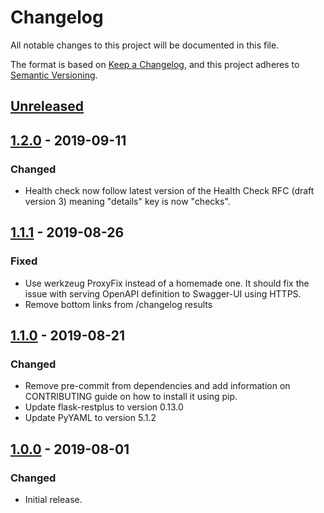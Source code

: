 # Changelog
All notable changes to this project will be documented in this file.

The format is based on [Keep a Changelog](https://keepachangelog.com/en/1.0.0/),
and this project adheres to [Semantic Versioning](https://semver.org/spec/v2.0.0.html).

## [Unreleased]

## [1.2.0] - 2019-09-11
### Changed
- Health check now follow latest version of the Health Check RFC (draft version 3) meaning "details" key is now "checks".

## [1.1.1] - 2019-08-26
### Fixed
- Use werkzeug ProxyFix instead of a homemade one. It should fix the issue with serving OpenAPI definition to Swagger-UI using HTTPS.
- Remove bottom links from /changelog results

## [1.1.0] - 2019-08-21
### Changed
- Remove pre-commit from dependencies and add information on CONTRIBUTING guide on how to install it using pip.
- Update flask-restplus to version 0.13.0
- Update PyYAML to version 5.1.2

## [1.0.0] - 2019-08-01
### Changed
- Initial release.

[Unreleased]: https://github.tools.digital.engie.com/gempy/layab/compare/v1.2.0...HEAD
[1.2.0]: https://github.tools.digital.engie.com/gempy/layab/compare/v1.1.1...v1.2.0
[1.1.1]: https://github.tools.digital.engie.com/gempy/layab/compare/v1.1.0...v1.1.1
[1.1.0]: https://github.tools.digital.engie.com/gempy/layab/compare/v1.0.0...v1.1.0
[1.0.0]: https://github.tools.digital.engie.com/gempy/layab/releases/tag/v1.0.0
